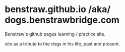 # benstraw.github.io /aka/ dogs.benstrawbridge.com
Benstraw's github pages learning / practice site.

site as a tribute to the dogs in his life, past and present.
